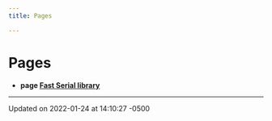 ```yaml
---
title: Pages

---
```


# Pages




* **page [Fast Serial library](/Documentation/)** 



-------------------------------

Updated on 2022-01-24 at 14:10:27 -0500
